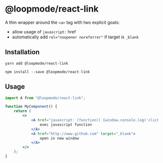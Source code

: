 # @loopmode/react-link

A thin wrapper around the `<a>` tag with two explicit goals:

-   allow usage of `javascript:` href
-   automatically add `rel="noopener noreferrer"` if target is `_blank`

## Installation

```
yarn add @loopmode/react-link
```

```
npm install --save @loopmode/react-link
```

## Usage

```jsx
import A from "@loopmode/react-link";

function MyComponent() {
    return (
        <>
            <A href="javascript: (function() {window.console.log('clicked')}())">
                exec javascript function
            </A>
            <A href="http://www.github.com" target="_blank">
                open in new window
            </A>
        </>
    );
}
```
